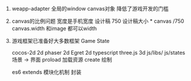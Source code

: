 1. weapp-adapter
    全局的window canvas对象
    降低了游戏开发的门槛


2. canvas的比例问题
    宽度是手机宽度
    设计稿 750
    设计稿大小 * canvas /750
    canvas.width 和image 都可以width

3. 游戏框架已准备好大多数框架 Game State

    cocos-2d 2d
    phaser 2d
    Egret 2d typescript
    three.js 3d 
    js/libs/
    js/states 场景 -> 界面
        proload 加载资源 create 绘制
        
    es6 extends 模块化机制 封装